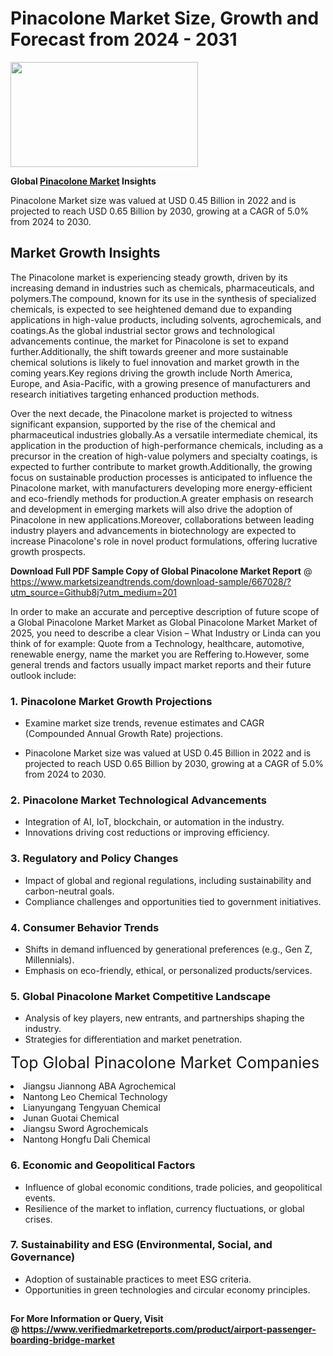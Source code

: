<H1>Pinacolone Market Size, Growth and Forecast from 2024 - 2031</H1><img class="aligncenter size-medium wp-image-584254" src="https://thirdeyenews.in/wp-content/uploads/2024/09/Global-Market-Research-300x168.jpeg" alt="" width="300" height="168" /><p><strong>Global&nbsp;<a href="https://www.marketsizeandtrends.com/download-sample/667028/?utm_source=Github8j?utm_medium=201">Pinacolone Market</a> Insights</strong></p><p>Pinacolone Market size was valued at USD 0.45 Billion in 2022 and is projected to reach USD 0.65 Billion by 2030, growing at a CAGR of 5.0% from 2024 to 2030.</p><p><h2>Market Growth Insights</h2> <p>The Pinacolone market is experiencing steady growth, driven by its increasing demand in industries such as chemicals, pharmaceuticals, and polymers.The compound, known for its use in the synthesis of specialized chemicals, is expected to see heightened demand due to expanding applications in high-value products, including solvents, agrochemicals, and coatings.As the global industrial sector grows and technological advancements continue, the market for Pinacolone is set to expand further.Additionally, the shift towards greener and more sustainable chemical solutions is likely to fuel innovation and market growth in the coming years.Key regions driving the growth include North America, Europe, and Asia-Pacific, with a growing presence of manufacturers and research initiatives targeting enhanced production methods.</p> <p>Over the next decade, the Pinacolone market is projected to witness significant expansion, supported by the rise of the chemical and pharmaceutical industries globally.As a versatile intermediate chemical, its application in the production of high-performance chemicals, including as a precursor in the creation of high-value polymers and specialty coatings, is expected to further contribute to market growth.Additionally, the growing focus on sustainable production processes is anticipated to influence the Pinacolone market, with manufacturers developing more energy-efficient and eco-friendly methods for production.A greater emphasis on research and development in emerging markets will also drive the adoption of Pinacolone in new applications.Moreover, collaborations between leading industry players and advancements in biotechnology are expected to increase Pinacolone's role in novel product formulations, offering lucrative growth prospects.</p> <p><span class=""><strong>Download Full PDF Sample Copy of Global Pinacolone Market Report</strong> @ <a href="https://www.marketsizeandtrends.com/download-sample/667028/?utm_source=Github8j?utm_medium=201" target="_blank">https://www.marketsizeandtrends.com/download-sample/667028/?utm_source=Github8j?utm_medium=201</a></span></p><p>In order to make an accurate and perceptive description of future scope of a Global&nbsp;Pinacolone Market Market as Global&nbsp;Pinacolone Market Market of 2025, you need to describe a clear Vision &ndash; What Industry or Linda can you think of for example: Quote from a Technology, healthcare, automotive, renewable energy, name the market you are Reffering to.However, some general trends and factors usually impact market reports and their future outlook include:</p><h3>1.&nbsp;<strong>Pinacolone Market Growth Projections</strong></h3><ul><li>Examine market size trends, revenue estimates and CAGR (Compounded Annual Growth Rate) projections.</li><li><p>Pinacolone Market size was valued at USD 0.45 Billion in 2022 and is projected to reach USD 0.65 Billion by 2030, growing at a CAGR of 5.0% from 2024 to 2030.</p></li></ul><h3>2.&nbsp;<strong>Pinacolone Market Technological Advancements</strong></h3><ul><li>Integration of AI, IoT, blockchain, or automation in the industry.</li><li>Innovations driving cost reductions or improving efficiency.</li></ul><h3>3.&nbsp;<strong>Regulatory and Policy Changes</strong></h3><ul><li>Impact of global and regional regulations, including sustainability and carbon-neutral goals.</li><li>Compliance challenges and opportunities tied to government initiatives.</li></ul><h3>4.&nbsp;<strong>Consumer Behavior Trends</strong></h3><ul><li>Shifts in demand influenced by generational preferences (e.g., Gen Z, Millennials).</li><li>Emphasis on eco-friendly, ethical, or personalized products/services.</li></ul><h3>5.&nbsp;<strong>Global Pinacolone Market Competitive Landscape</strong></h3><ul><li>Analysis of key players, new entrants, and partnerships shaping the industry.</li><li>Strategies for differentiation and market penetration.</li></ul><p data-pm-slice="1 1 []"><span style="color: inherit; font-family: inherit; font-size: 25px;">Top Global Pinacolone Market Companies</span></p><div class="" data-test-id=""><p><li>Jiangsu Jiannong ABA Agrochemical</li><li> Nantong Leo Chemical Technology</li><li> Lianyungang Tengyuan Chemical</li><li> Junan Guotai Chemical</li><li> Jiangsu Sword Agrochemicals</li><li> Nantong Hongfu Dali Chemical</li></p></div><h3>6.&nbsp;<strong>Economic and Geopolitical Factors</strong></h3><ul><li>Influence of global economic conditions, trade policies, and geopolitical events.</li><li>Resilience of the market to inflation, currency fluctuations, or global crises.</li></ul><h3>7.&nbsp;<strong>Sustainability and ESG (Environmental, Social, and Governance)</strong></h3><ul><li>Adoption of sustainable practices to meet ESG criteria.</li><li>Opportunities in green technologies and circular economy principles.</li></ul><h2><strong style="font-size: 14px;">For More Information or Query, Visit @&nbsp;</strong><a style="background-color: #ffffff; font-size: 14px;" href="https://www.marketsizeandtrends.com/report/pinacolone-market/" target="_blank">https://www.verifiedmarketreports.com/product/airport-passenger-boarding-bridge-market</a></h2>